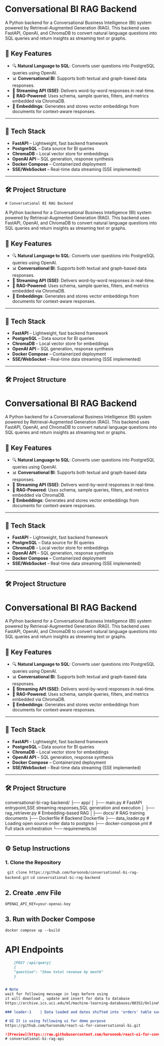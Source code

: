 # Conversational BI RAG Backend

A Python backend for a Conversational Business Intelligence (BI) system powered by Retrieval-Augmented Generation (RAG). This backend uses FastAPI, OpenAI, and ChromaDB to convert natural language questions into SQL queries and return insights as streaming text or graphs.

## 🧠 Key Features

- 🔍 **Natural Language to SQL**: Converts user questions into PostgreSQL queries using OpenAI.
- 📊 **Conversational BI**: Supports both textual and graph-based data responses.
- 🔁 **Streaming API (SSE)**: Delivers word-by-word responses in real-time.
- 📂 **RAG-Powered**: Uses schema, sample queries, filters, and metrics embedded via ChromaDB.
- 🧠 **Embeddings**: Generates and stores vector embeddings from documents for context-aware responses.

---

## 🚀 Tech Stack

- **FastAPI** – Lightweight, fast backend framework
- **PostgreSQL** – Data source for BI queries
- **ChromaDB** – Local vector store for embeddings
- **OpenAI API** – SQL generation, response synthesis
- **Docker Compose** – Containerized deployment
- **SSE/WebSocket** – Real-time data streaming (SSE implemented)

---

## 🛠️ Project Structure

    # Conversational BI RAG Backend

A Python backend for a Conversational Business Intelligence (BI) system powered by Retrieval-Augmented Generation (RAG). This backend uses FastAPI, OpenAI, and ChromaDB to convert natural language questions into SQL queries and return insights as streaming text or graphs.

## 🧠 Key Features

- 🔍 **Natural Language to SQL**: Converts user questions into PostgreSQL queries using OpenAI.
- 📊 **Conversational BI**: Supports both textual and graph-based data responses.
- 🔁 **Streaming API (SSE)**: Delivers word-by-word responses in real-time.
- 📂 **RAG-Powered**: Uses schema, sample queries, filters, and metrics embedded via ChromaDB.
- 🧠 **Embeddings**: Generates and stores vector embeddings from documents for context-aware responses.

---

## 🚀 Tech Stack

- **FastAPI** – Lightweight, fast backend framework
- **PostgreSQL** – Data source for BI queries
- **ChromaDB** – Local vector store for embeddings
- **OpenAI API** – SQL generation, response synthesis
- **Docker Compose** – Containerized deployment
- **SSE/WebSocket** – Real-time data streaming (SSE implemented)

---

## 🛠️ Project Structure

# Conversational BI RAG Backend

A Python backend for a Conversational Business Intelligence (BI) system powered by Retrieval-Augmented Generation (RAG). This backend uses FastAPI, OpenAI, and ChromaDB to convert natural language questions into SQL queries and return insights as streaming text or graphs.

## 🧠 Key Features

- 🔍 **Natural Language to SQL**: Converts user questions into PostgreSQL queries using OpenAI.
- 📊 **Conversational BI**: Supports both textual and graph-based data responses.
- 🔁 **Streaming API (SSE)**: Delivers word-by-word responses in real-time.
- 📂 **RAG-Powered**: Uses schema, sample queries, filters, and metrics embedded via ChromaDB.
- 🧠 **Embeddings**: Generates and stores vector embeddings from documents for context-aware responses.

---

## 🚀 Tech Stack

- **FastAPI** – Lightweight, fast backend framework
- **PostgreSQL** – Data source for BI queries
- **ChromaDB** – Local vector store for embeddings
- **OpenAI API** – SQL generation, response synthesis
- **Docker Compose** – Containerized deployment
- **SSE/WebSocket** – Real-time data streaming (SSE implemented)

---

## 🛠️ Project Structure

# Conversational BI RAG Backend

A Python backend for a Conversational Business Intelligence (BI) system powered by Retrieval-Augmented Generation (RAG). This backend uses FastAPI, OpenAI, and ChromaDB to convert natural language questions into SQL queries and return insights as streaming text or graphs.

## 🧠 Key Features

- 🔍 **Natural Language to SQL**: Converts user questions into PostgreSQL queries using OpenAI.
- 📊 **Conversational BI**: Supports both textual and graph-based data responses.
- 🔁 **Streaming API (SSE)**: Delivers word-by-word responses in real-time.
- 📂 **RAG-Powered**: Uses schema, sample queries, filters, and metrics embedded via ChromaDB.
- 🧠 **Embeddings**: Generates and stores vector embeddings from documents for context-aware responses.

---

## 🚀 Tech Stack

- **FastAPI** – Lightweight, fast backend framework
- **PostgreSQL** – Data source for BI queries
- **ChromaDB** – Local vector store for embeddings
- **OpenAI API** – SQL generation, response synthesis
- **Docker Compose** – Containerized deployment
- **SSE/WebSocket** – Real-time data streaming (SSE implemented)

---

## 🛠️ Project Structure

conversational-bi-rag-backend/
├── app/
│ ├── main.py # FastAPI entrypoint,SSE streaming responses,SQL generation and execution
│ ├── rag_retriever.py # Embedding-based RAG
│├── docs/ # RAG training documents
├── Dockerfile # Backend Dockerfile
├── data_loader.py # Loading open source order data to postgres
├── docker-compose.yml # Full stack orchestration
└── requirements.txt


---

## ⚙️ Setup Instructions

### 1. Clone the Repository
``` git clone https://github.com/haroonob/conversational-bi-rag-backend.git```
```cd conversational-bi-rag-backend```

## 2. Create .env File
```OPENAI_API_KEY=your-openai-key```

## 3. Run with Docker Compose
```docker compose up --build```

# API Endpoints
```markdown
    [POST /api/query]
    {
    "question": "Show total revenue by month"
    }


# Note 
wait for following message in logs before using
it will download , update and insert for data to database
https://archive.ics.uci.edu/ml/machine-learning-databases/00352/Online%20Retail.xlsx"

### loader-1    | Data loaded and dates shifted into 'orders' table successfully!

# UI It is using following ui for demo purpose  
https://github.com/haroonob/react-ui-for-conversational-bi.git

![Preview](https://raw.githubusercontent.com/haroonob/react-ui-for-conversational-bi/main/src/assets/mainpage.png)
#   c o n v e r s a t i o n a l - b i - r a g - a p i  
 
